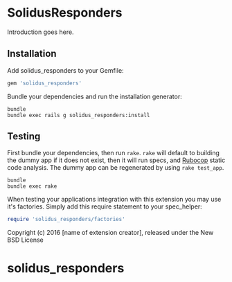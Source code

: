 SolidusResponders
==============

Introduction goes here.

Installation
------------

Add solidus_responders to your Gemfile:

```ruby
gem 'solidus_responders'
```

Bundle your dependencies and run the installation generator:

```shell
bundle
bundle exec rails g solidus_responders:install
```

Testing
-------

First bundle your dependencies, then run `rake`. `rake` will default to building the dummy app if it does not exist, then it will run specs, and [Rubocop](https://github.com/bbatsov/rubocop) static code analysis. The dummy app can be regenerated by using `rake test_app`.

```shell
bundle
bundle exec rake
```

When testing your applications integration with this extension you may use it's factories.
Simply add this require statement to your spec_helper:

```ruby
require 'solidus_responders/factories'
```

Copyright (c) 2016 [name of extension creator], released under the New BSD License
# solidus_responders
